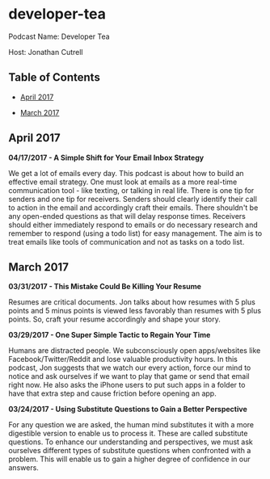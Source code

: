 # developer-tea

Podcast Name: Developer Tea

Host: Jonathan Cutrell

## Table of Contents

* [April 2017](#april-2017)


* [March 2017](#march-2017)

## April 2017

**04/17/2017 - A Simple Shift for Your Email Inbox Strategy**

We get a lot of emails every day. This podcast is about how to build an effective email strategy. One must look at emails as a more real-time communication tool - like texting, or talking in real life. There is one tip for senders and one tip for receivers. Senders should clearly identify their call to action in the email and accordingly craft their emails. There shouldn't be any open-ended questions as that will delay response times. Receivers should either immediately respond to emails or do necessary research and remember to respond (using a todo list) for easy management. The aim is to treat emails like tools of communication and not as tasks on a todo list.

## March 2017

**03/31/2017 - This Mistake Could Be Killing Your Resume**

Resumes are critical documents. Jon talks about how resumes with 5 plus points and 5 minus points is viewed less favorably than resumes with 5 plus points. So, craft your resume accordingly and shape your story.

**03/29/2017 - One Super Simple Tactic to Regain Your Time**

Humans are distracted people. We subconsciously open apps/websites like Facebook/Twitter/Reddit and lose valuable productivity hours. In this podcast, Jon suggests that we watch our every action, force our mind to notice and ask ourselves if we want to play that game or send that email right now. He also asks the iPhone users to put such apps in a folder to have that extra step and cause friction before opening an app.

**03/24/2017 - Using Substitute Questions to Gain a Better Perspective**

For any question we are asked, the human mind substitutes it with a more digestible version to enable us to process it. These are called substitute questions. To enhance our understanding and perspectives, we must ask ourselves different types of substitute questions when confronted with a problem. This will enable us to gain a higher degree of confidence in our answers.